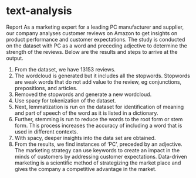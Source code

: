 # text-analysis
Report
As a marketing expert for a leading PC manufacturer and supplier, our company analyses customer reviews on Amazon to get insights on product performance and customer expectations. The study is conducted on the dataset with PC as a word and preceding adjective to determine the strength of the reviews. 
Below are the results and steps to arrive at the output.
1.	From the dataset, we have 13153 reviews.
2.	The wordcloud is generated but it includes all the stopwords. Stopwords are weak words that do not add value to the review, eg conjunctions, prepositions, and articles.
3.	Removed the stopwords and generate a new wordcloud.
4.	Use spacy for tokenization of the dataset. 
5.	Next, lemmatization is run on the dataset for identification of meaning and part of speech of the word as it is listed in a dictionary.
6.	Further, stemming is run to reduce the words to the root form or stem form. This process increases the accuracy of including a word that is used in different contexts.
7.	With spacy, deeper insights into the data set are obtained.
8.	From the results, we find instances of ‘PC’, preceded by an adjective. The marketing strategy can use keywords to create an impact in the minds of customers by addressing customer expectations. Data-driven marketing is a scientific method of strategizing the market place and gives the company a competitive advantage in the market.
